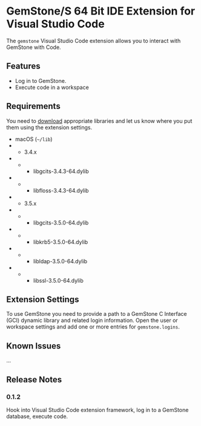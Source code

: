 # GemStone/S 64 Bit IDE Extension for Visual Studio Code

The `gemstone` Visual Studio Code extension allows you to interact with GemStone with Code.

## Features

* Log in to GemStone.
* Execute code in a workspace

## Requirements

You need to [download](https://gemtalksystems.com/products/gs64/) appropriate libraries and let us know where you put them using the extension settings.

* macOS (`~/lib`)
* * 3.4.x 
* * * libgcits-3.4.3-64.dylib
* * * libfloss-3.4.3-64.dylib
* * 3.5.x
* * * libgcits-3.5.0-64.dylib
* * * libkrb5-3.5.0-64.dylib
* * * libldap-3.5.0-64.dylib
* * * libssl-3.5.0-64.dylib

## Extension Settings

To use GemStone you need to provide a path to a GemStone C Interface (GCI) dynamic library and related login information. Open the user or workspace settings and add one or more entries for `gemstone.logins`.

## Known Issues

...

## Release Notes

### 0.1.2

Hook into Visual Studio Code extension framework, log in to a GemStone database, execute code.

